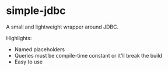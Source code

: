# simple-jdbc

A small and lightweight wrapper around JDBC.

Highlights:
* Named placeholders
* Queries must be compile-time constant or it'll break the build
* Easy to use
